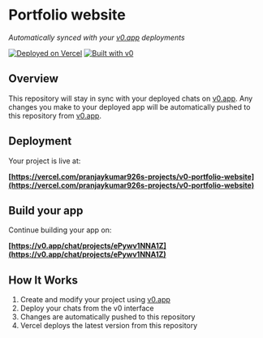 # Portfolio website

*Automatically synced with your [v0.app](https://v0.app) deployments*

[![Deployed on Vercel](https://img.shields.io/badge/Deployed%20on-Vercel-black?style=for-the-badge&logo=vercel)](https://vercel.com/pranjaykumar926s-projects/v0-portfolio-website)
[![Built with v0](https://img.shields.io/badge/Built%20with-v0.app-black?style=for-the-badge)](https://v0.app/chat/projects/ePywv1NNA1Z)

## Overview

This repository will stay in sync with your deployed chats on [v0.app](https://v0.app).
Any changes you make to your deployed app will be automatically pushed to this repository from [v0.app](https://v0.app).

## Deployment

Your project is live at:

**[https://vercel.com/pranjaykumar926s-projects/v0-portfolio-website](https://vercel.com/pranjaykumar926s-projects/v0-portfolio-website)**

## Build your app

Continue building your app on:

**[https://v0.app/chat/projects/ePywv1NNA1Z](https://v0.app/chat/projects/ePywv1NNA1Z)**

## How It Works

1. Create and modify your project using [v0.app](https://v0.app)
2. Deploy your chats from the v0 interface
3. Changes are automatically pushed to this repository
4. Vercel deploys the latest version from this repository